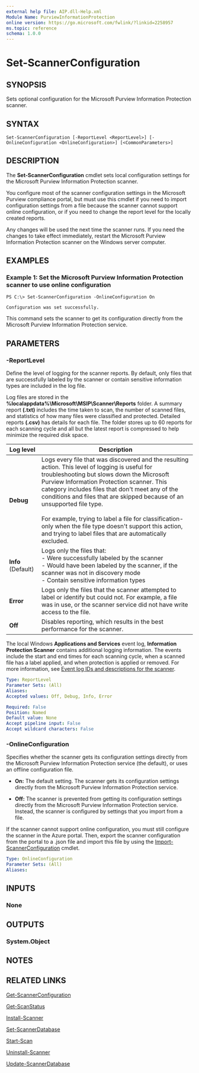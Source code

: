 ```yaml
---
external help file: AIP.dll-Help.xml
Module Name: PurviewInformationProtection
online version: https://go.microsoft.com/fwlink/?linkid=2258957
ms.topic: reference
schema: 1.0.0
---
```


# Set-ScannerConfiguration

## SYNOPSIS
Sets optional configuration for the Microsoft Purview Information Protection scanner.

## SYNTAX

```
Set-ScannerConfiguration [-ReportLevel <ReportLevel>] [-OnlineConfiguration <OnlineConfiguration>] [<CommonParameters>]
```

## DESCRIPTION
The **Set-ScannerConfiguration** cmdlet sets local configuration settings for the Microsoft Purview Information Protection scanner. 

You configure most of the scanner configuration settings in the Microsoft Purview compliance portal, but must use this cmdlet if you need to import configuration settings from a file because the scanner cannot support online configuration, or if you need to change the report level for the locally created reports.

Any changes will be used the next time the scanner runs. If you need the changes to take effect immediately, restart the Microsoft Purview Information Protection scanner on the Windows server computer.


## EXAMPLES

### Example 1: Set the Microsoft Purview Information Protection scanner to use online configuration

```
PS C:\> Set-ScannerConfiguration -OnlineConfiguration On

Configuration was set successfully.
```

This command sets the scanner to get its configuration directly from the Microsoft Purview Information Protection service.


## PARAMETERS

### -ReportLevel
Define the level of logging for the scanner reports. By default, only files that are successfully labeled by the scanner or contain sensitive information types are included in the log file.

Log files are stored in the **%localappdata%\Microsoft\MSIP\Scanner\Reports** folder. A summary report **(.txt)** includes the time taken to scan, the number of scanned files, and statistics of how many files were classified and protected. Detailed reports **(.csv)** has details for each file. The folder stores up to 60 reports for each scanning cycle and all but the latest report is compressed to help minimize the required disk space.

|Log level |Description  |
|---------|---------|
|**Debug**     | Logs every file that was discovered and the resulting action. This level of logging is useful for troubleshooting but slows down the Microsoft Purview Information Protection scanner. This category includes files that don't meet any of the conditions and files that are skipped because of an unsupported file type. </br></br>For example, trying to label a file for classification-only when the file type doesn't support this action, and trying to label files that are automatically excluded.  |
|**Info**   (Default)  | Logs only the files that:<br>- Were successfully labeled by the scanner<br>- Would have been labeled by the scanner, if the scanner was not in discovery mode<br>- Contain sensitive information types      |
|**Error**     |  Logs only the files that the scanner attempted to label or identify but could not. For example, a file was in use, or the scanner service did not have write access to the file.       |
|**Off**     |  Disables reporting, which results in the best performance for the scanner.       |

The local Windows **Applications and Services** event log, **Information Protection Scanner** contains additional logging information. The events include the start and end times for each scanning cycle, when a scanned file has a label applied, and when protection is applied or removed. For more information, see [Event log IDs and descriptions for the scanner](/information-protection/deploy-aip-scanner#event-log-ids-and-descriptions-for-the-scanner).


```yaml
Type: ReportLevel
Parameter Sets: (All)
Aliases:
Accepted values: Off, Debug, Info, Error

Required: False
Position: Named
Default value: None
Accept pipeline input: False
Accept wildcard characters: False
```

### -OnlineConfiguration 
Specifies whether the scanner gets its configuration settings directly from the Microsoft Purview Information Protection service (the default), or uses an offline configuration file.

- **On:** The default setting. The scanner gets its configuration settings directly from the Microsoft Purview Information Protection service.

- **Off:** The scanner is prevented from getting its configuration settings directly from the Microsoft Purview Information Protection service. Instead, the scanner is configured by settings that you import from a file. 

If the scanner cannot support online configuration, you must still configure the scanner in the Azure portal. Then, export the scanner configuration from the portal to a .json file and import this file by using the [Import-ScannerConfiguration](./Import-ScannerConfiguration.md) cmdlet.

```yaml
Type: OnlineConfiguration
Parameter Sets: (All)
Aliases:
```

## INPUTS

### None

## OUTPUTS

### System.Object

## NOTES

## RELATED LINKS

[Get-ScannerConfiguration](Get-ScannerConfiguration.md)

[Get-ScanStatus](Get-ScanStatus.md)

[Install-Scanner](Install-Scanner.md)

[Set-ScannerDatabase](Set-ScannerDatabase.md)

[Start-Scan](Start-Scan.md)

[Uninstall-Scanner](Uninstall-Scanner.md)

[Update-ScannerDatabase](Update-ScannerDatabase.md)